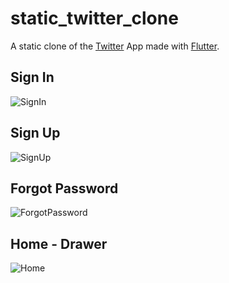 # static_twitter_clone

A static clone of the [Twitter](https://twitter.com) App made with [Flutter](https://flutter.dev/?gclid=CjwKCAjw682TBhATEiwA9crl35Iy9vre6zCMjI66Vw1sU6mMbLhlFslJKA7PtZmN7NwMCN3mNSILZRoC5O4QAvD_BwE&gclsrc=aw.ds).

## Sign In
![SignIn](https://github.com/tayloradam1999/static_twitter_clone/blob/master/readme_assets/signin.jpg)

## Sign Up
![SignUp](https://github.com/tayloradam1999/static_twitter_clone/blob/master/readme_assets/signup.jpg)

## Forgot Password
![ForgotPassword](https://github.com/tayloradam1999/static_twitter_clone/blob/master/readme_assets/forgotpassword.jpg)

## Home - Drawer
![Home](https://github.com/tayloradam1999/static_twitter_clone/blob/master/readme_assets/home.jpg)
